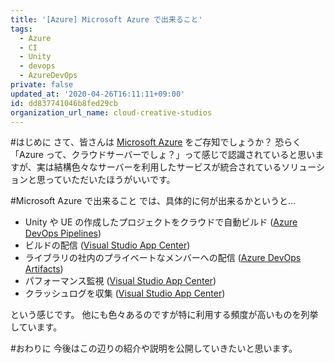 ```yaml
---
title: '[Azure] Microsoft Azure で出来ること'
tags:
  - Azure
  - CI
  - Unity
  - devops
  - AzureDevOps
private: false
updated_at: '2020-04-26T16:11:11+09:00'
id: dd837741046b8fed29cb
organization_url_name: cloud-creative-studios
---
```

#はじめに
さて、皆さんは [Microsoft Azure](https://azure.microsoft.com/ja-jp/) をご存知でしょうか？
恐らく「Azure って、クラウドサーバーでしょ？」って感じで認識されていると思いますが、実は結構色々なサーバーを利用したサービスが統合されているソリューションと思っていただいたほうがいいです。

#Microsoft Azure で出来ること
では、具体的に何が出来るかというと…

- Unity や UE の作成したプロジェクトをクラウドで自動ビルド ([Azure DevOps Pipelines](https://azure.microsoft.com/ja-jp/services/devops/pipelines/))
- ビルドの配信 ([Visual Studio App Center](https://azure.microsoft.com/ja-jp/services/app-center/))
- ライブラリの社内のプライベートなメンバーへの配信 ([Azure DevOps Artifacts](https://azure.microsoft.com/ja-jp/services/devops/artifacts/))
- パフォーマンス監視 ([Visual Studio App Center](https://azure.microsoft.com/ja-jp/services/app-center/))
- クラッシュログを収集 ([Visual Studio App Center](https://azure.microsoft.com/ja-jp/services/app-center/))

という感じです。
他にも色々あるのですが特に利用する頻度が高いものを列挙しています。

#おわりに
今後はこの辺りの紹介や説明を公開していきたいと思います。
